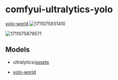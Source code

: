 # comfyui-ultralytics-yolo
[yolo-world](https://docs.ultralytics.com/zh/models/yolo-world/#key-features)
![1711075931410](https://github.com/shadowcz007/comfyui-ultralytics-yolo/assets/12645064/7218b5ce-a86b-4104-a771-f8f800894193)

![1711075879571](https://github.com/shadowcz007/comfyui-ultralytics-yolo/assets/12645064/994d49a4-7623-4b4f-91aa-70e42f295a3c)

## Models
* ultralytics/[assets](https://github.com/ultralytics/assets/releases/) 

* [yolo-world](https://docs.ultralytics.com/zh/models/yolo-world/#available-models-supported-tasks-and-operating-modes)
